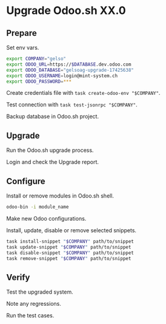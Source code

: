 # Upgrade Odoo.sh XX.0

## Prepare

Set env vars.

```bash
export COMPANY="gelso"
export ODOO_URL=https://$DATABASE.dev.odoo.com
export ODOO_DATABASE="gelsoag-upgrade-17425638"
export ODOO_USERNAME=login@mint-system.ch
export ODOO_PASSWORD=***
```

Create credentials file with `task create-odoo-env "$COMPANY"`.

Test connection with `task test-jsonrpc "$COMPANY"`.

Backup database in Odoo.sh project.

## Upgrade

Run the Odoo.sh upgrade process.

Login and check the Upgrade report.

## Configure

Install or remove modules in Odoo.sh shell.

```bash
odoo-bin -i module_name
```

Make new Odoo configurations.


Install, update, disable or remove selected snippets.

```bash
task install-snippet "$COMPANY" path/to/snippet
task update-snippet "$COMPANY" path/to/snippet
task disable-snippet "$COMPANY" path/to/snippet
task remove-snippet "$COMPANY" path/to/snippet
```
## Verify

Test the upgraded system.

Note any regressions.

Run the test cases.